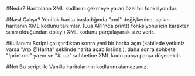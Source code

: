 #Nedir?
Haritaların XML kodlarını çekmeye yaran özel bir fonksiyondur.

#Nasıl Çalışır?
Yeni bir harita başladığında "xml" değişkenine, açılan haritanın XML kodunu tanımlar. (Lua API'nda print() fonksiyonu için karakter sınırı olduğundan dolayı) XML kodunu parçalayarak size verir.

#Kullanımı
Scripti çalıştırdıktan sonra yeni bir harita açın (kabilede yetkiniz varsa "/np @Harita" şeklinde harita açabilirsiinz.), daha sonra sohbete "!printxml" yazın ve "#Lua" sohbetine XML kodu parça parça düşecektir.

#Not
Bu script ile Vanilla haritalarının kodlarını alamazsınız.